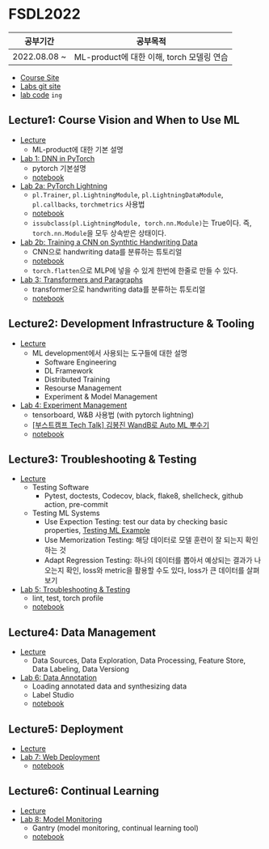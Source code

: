# FSDL2022

|   공부기간   |                 공부목적                  |
| :----------: | :---------------------------------------: |
| 2022.08.08 ~ | ML-product에 대한 이해, torch 모델링 연습 |

- [Course Site](https://fullstackdeeplearning.com/course/2022/)
- [Labs git site](https://github.com/full-stack-deep-learning/fsdl-text-recognizer-2022-labs)
- [lab code]() `ing`

## Lecture1: Course Vision and When to Use ML

- [Lecture](https://fullstackdeeplearning.com/course/2022/lecture-1-course-vision-and-when-to-use-ml/)
  - ML-product에 대한 기본 설명
- [Lab 1: DNN in PyTorch](https://fullstackdeeplearning.com/course/2022/labs-1-3-cnns-transformers-pytorch-lightning/)
  - pytorch 기본설명
  - [notebook](./lab01/lab01_pytorch.ipynb)
- [Lab 2a: PyTorch Lightning](https://fullstackdeeplearning.com/course/2022/labs-1-3-cnns-transformers-pytorch-lightning/)
  - `pl.Trainer`, `pl.LightningModule`, `pl.LightningDataModule`, `pl.callbacks`, `torchmetrics` 사용법
  - [notebook](./lab02/lab02a_lightning.ipynb)
  - `issubclass(pl.LightningModule, torch.nn.Module)`는 True이다. 즉, `torch.nn.Module`을 모두 상속받은 상태이다.
- [Lab 2b: Training a CNN on Synthtic Handwriting Data](https://fullstackdeeplearning.com/course/2022/labs-1-3-cnns-transformers-pytorch-lightning/)
  - CNN으로 handwriting data를 분류하는 튜토리얼
  - [notebook](./lab02/lab02b_cnn.ipynb)
  - `torch.flatten`으로 MLP에 넣을 수 있게 한번에 한줄로 만들 수 있다.
- [Lab 3: Transformers and Paragraphs](https://fullstackdeeplearning.com/course/2022/labs-1-3-cnns-transformers-pytorch-lightning/)
  - transformer으로 handwriting data를 분류하는 튜토리얼
  - [notebook](./lab03/lab03_transformers.ipynb)

## Lecture2: Development Infrastructure & Tooling

- [Lecture](https://fullstackdeeplearning.com/course/2022/lecture-2-development-infrastructure-and-tooling/)
  - ML development에서 사용되는 도구들에 대한 설명
    - Software Engineering
    - DL Framework
    - Distributed Training
    - Resourse Management
    - Experiment & Model Management
- [Lab 4: Experiment Management](https://fullstackdeeplearning.com/course/2022/lab-4-experiment-management/)
  - tensorboard, W&B 사용법 (with pytorch lightning)
  - [[부스트캠프 Tech Talk] 김봉진 WandB로 Auto ML 뿌수기](https://www.slideshare.net/BoostCamp1/tech-talk-wandb-auto-ml)
  - [notebook](./lab04/lab04_experiments.ipynb)

## Lecture3: Troubleshooting & Testing

- [Lecture](https://fullstackdeeplearning.com/course/2022/lecture-3-troubleshooting-and-testing/)
  - Testing Software
    - Pytest, doctests, Codecov, black, flake8, shellcheck, github action, pre-commit
  - Testing ML Systems
    - Use Expection Testing: test our data by checking basic properties, [Testing ML Example](https://github.com/GokuMohandas/testing-ml#training)
    - Use Memorization Testing: 해당 데이터로 모델 훈련이 잘 되는지 확인하는 것
    - Adapt Regression Testing: 하나의 데이터를 뽑아서 예상되는 결과가 나오는지 확인, loss와 metric을 활용할 수도 있다, loss가 큰 데이터를 살펴보기
- [Lab 5: Troubleshooting & Testing](https://fullstackdeeplearning.com/course/2022/lab-5-troubleshooting-and-testing/)
  - lint, test, torch profile
  - [notebook](./lab05/lab05_troubleshooting.ipynb)

## Lecture4: Data Management

- [Lecture](https://fullstackdeeplearning.com/course/2022/lecture-4-data-management/)
  - Data Sources, Data Exploration, Data Processing, Feature Store, Data Labeling, Data Versiong
- [Lab 6: Data Annotation](https://fullstackdeeplearning.com/course/2022/lab-6-data-annotation/)
  - Loading annotated data and synthesizing data
  - Label Studio
  - [notebook](./lab06/lab06_data.ipynb)

## Lecture5: Deployment

- [Lecture](https://fullstackdeeplearning.com/course/2022/lecture-5-deployment/)
- [Lab 7: Web Deployment](https://fullstackdeeplearning.com/course/2022/lab-7-web-deployment/)
  - [notebook](./lab07/lab07_deployment.ipynb)

## Lecture6: Continual Learning

- [Lecture](https://fullstackdeeplearning.com/course/2022/lecture-6-continual-learning/)
- [Lab 8: Model Monitoring](https://fullstackdeeplearning.com/course/2022/lab-8-model-monitoring/)
  - Gantry (model monitoring, continual learning tool)
  - [notebook](./lab08/lab08_monitoring.ipynb)
